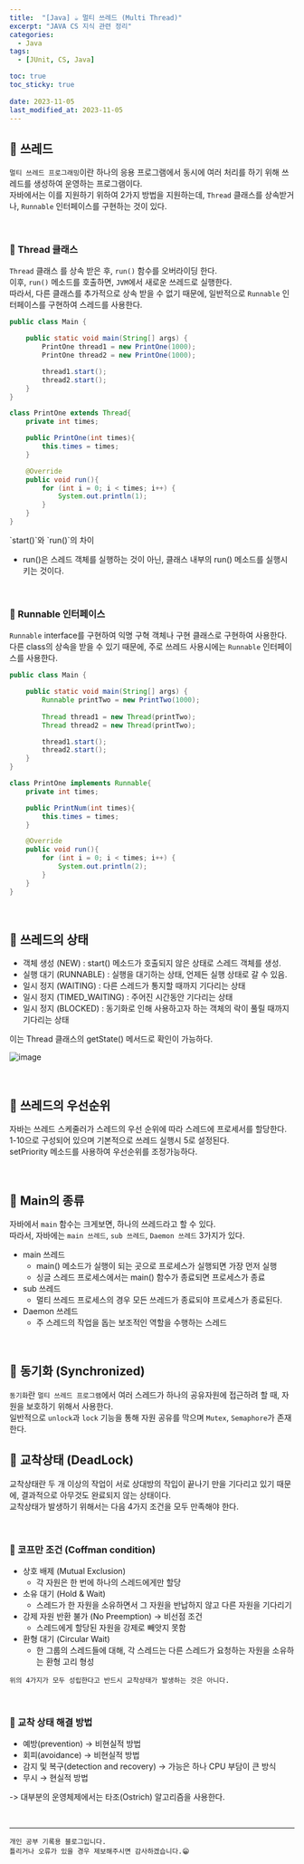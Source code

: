 ```yaml
---
title:  "[Java] ☕ 멀티 쓰레드 (Multi Thread)"
excerpt: "JAVA CS 지식 관련 정리"
categories:
  - Java
tags:
  - [JUnit, CS, Java]

toc: true
toc_sticky: true
 
date: 2023-11-05
last_modified_at: 2023-11-05
---
```



## 📖 쓰레드

`멀티 쓰레드 프로그래밍`이란 하나의 응용 프로그램에서 동시에 여러 처리를 하기 위해 쓰레드를 생성하여 운영하는 프로그램이다.   
자바에서는 이를 지원하기 위하여 2가지 방법을 지원하는데, `Thread` 클래스를 상속받거나, `Runnable` 인터페이스를 구현하는 것이 있다.  

<br>

### 🍄 Thread 클래스

`Thread` 클래스 를 상속 받은 후, `run()` 함수를 오버라이딩 한다.  
이후, `run()` 메소드를 호출하면, `JVM`에서 새로운 쓰레드로 실행한다.  
따라서, 다른 클래스를 추가적으로 상속 받을 수 없기 때문에, 일반적으로 `Runnable` 인터페이스를 구현하여 스레드를 사용한다.  

```java
public class Main {

    public static void main(String[] args) {
        PrintOne thread1 = new PrintOne(1000);
        PrintOne thread2 = new PrintOne(1000);

        thread1.start();
        thread2.start();
    }
}

class PrintOne extends Thread{
    private int times;

    public PrintOne(int times){
        this.times = times;
    }

    @Override
    public void run(){
        for (int i = 0; i < times; i++) {
            System.out.println(1);
        }
    }
}
```

<div class="notice--warning" markdown="1">
`start()`와 `run()`의 차이

 - run()은 스레드 객체를 실행하는 것이 아닌, 클래스 내부의 run() 메소드를 실행시키는 것이다.
</div>

<br>

### 🍄 Runnable 인터페이스

`Runnable` interface를 구현하여 익명 구혁 객체나 구현 클래스로 구현하여 사용한다.  
다른 class의 상속을 받을 수 있기 때문에, 주로 쓰레드 사용시에는 `Runnable` 인터페이스를 사용한다.  

```java
public class Main {

    public static void main(String[] args) {
        Runnable printTwo = new PrintTwo(1000);
        
        Thread thread1 = new Thread(printTwo);
        Thread thread2 = new Thread(printTwo);

        thread1.start();
        thread2.start();
    }
}

class PrintOne implements Runnable{
    private int times;

    public PrintNum(int times){
        this.times = times;
    }

    @Override
    public void run(){
        for (int i = 0; i < times; i++) {
            System.out.println(2);
        }
    }
}
```

<br>

## 📖 쓰레드의 상태

- 객체 생성 (NEW) : start() 메소드가 호출되지 않은 상태로 스레드 객체를 생성.
- 실행 대기 (RUNNABLE) : 실행을 대기하는 상태, 언제든 실행 상태로 갈 수 있음.
- 일시 정지 (WAITING) : 다른 스레드가 통지할 때까지 기다리는 상태
- 일시 정지 (TIMED_WAITING) : 주어진 시간동안 기다리는 상태
- 일시 정지 (BLOCKED) : 동기화로 인해 사용하고자 하는 객체의 락이 풀릴 때까지 기다리는 상태  

이는 Thread 클래스의 getState() 메서드로 확인이 가능하다.  

![image](https://github.com/yyechan0602/yyechan0602.github.io/assets/37824506/0a2571d2-d91d-4d0a-a891-464567c93d62)


<br>

## 📖 쓰레드의 우선순위

자바는 쓰레드 스케줄러가 스레드의 우선 순위에 따라 스레드에 프로세서를 할당한다.  
1-10으로 구성되어 있으며 기본적으로 쓰레드 실행시 5로 설정된다.  
setPriority 메소드를 사용하여 우선순위를 조정가능하다.  

<br>

## 📖 Main의 종류

자바에서 `main` 함수는 크게보면, 하나의 쓰레드라고 할 수 있다.  
따라서, 자바에는 `main 쓰레드`, `sub 쓰레드`, `Daemon 쓰레드` 3가지가 있다.  

- main 쓰레드
  - main() 메소드가 실행이 되는 곳으로 프로세스가 실행되면 가장 먼저 실행
  - 싱글 스레드 프로세스에서는 main() 함수가 종료되면 프로세스가 종료
- sub 쓰레드
  - 멀티 쓰레드 프로세스의 경우 모든 쓰레드가 종료되야 프로세스가 종료된다.
- Daemon 쓰레드
  - 주 스레드의 작업을 돕는 보조적인 역할을 수행하는 스레드

<br>

## 📖 동기화 (Synchronized)

`동기화`란 `멀티 쓰레드 프로그램`에서 여러 스레드가 하나의 공유자원에 접근하려 할 때, 자원을 보호하기 위해서 사용한다.  
일반적으로 `unlock`과 `lock` 기능을 통해 자원 공유를 막으며 `Mutex`, `Semaphore`가 존재한다.  



## 📖 교착상태 (DeadLock)

교착상태란 두 개 이상의 작업이 서로 상대방의 작입이 끝나기 만을 기다리고 있기 때문에, 결과적으로 아무것도 완료되지 않는 상태이다.  
교착상태가 발생하기 위해서는 다음 4가지 조건을 모두 만족해야 한다.  

<br>

### 🍄 코프만 조건 (Coffman condition)

- 상호 배제 (Mutual Exclusion)
  - 각 자원은 한 번에 하나의 스레드에게만 할당
- 소유 대기 (Hold & Wait)
  - 스레드가 한 자원을 소유하면서 그 자원을 반납하지 않고 다른 자원을 기다리기
- 강제 자원 반환 불가 (No Preemption) → 비선점 조건
  - 스레드에게 할당된 자원을 강제로 빼앗지 못함
- 환형 대기 (Circular Wait)
  - 한 그룹의 스레드들에 대해, 각 스레드는 다른 스레드가 요청하는 자원을 소유하는 환형 고리 형성

`위의 4가지가 모두 성립한다고 반드시 교착상태가 발생하는 것은 아니다.`

<br>

### 🍄 교착 상태 해결 방법

- 예방(prevention) → 비현실적 방법
- 회피(avoidance) → 비현실적 방법
- 감지 및 복구(detection and recovery) → 가능은 하나 CPU 부담이 큰 방식
- 무시 → 현실적 방법

-> 대부분의 운영체제에서는 타조(Ostrich) 알고리즘을 사용한다.  

<br>

***
    개인 공부 기록용 블로그입니다.
    틀리거나 오류가 있을 경우 제보해주시면 감사하겠습니다.😁